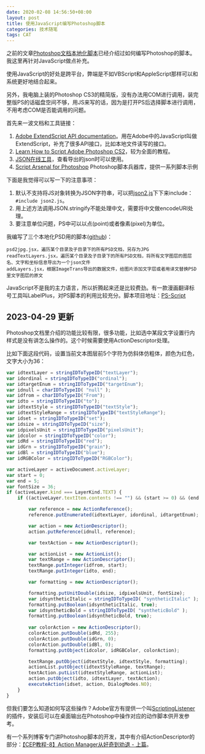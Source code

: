 ```yaml
---
date: 2020-02-08 14:56:50+08:00
layout: post
title: 使用JavaScript编写Photoshop脚本
categories: 技术随笔
tags: CAT
---
```


之前的文章[Photoshop文档本地化脚本](/adobe-photoshop-localization-script/)已经介绍过如何编写Photoshop的脚本。我这里再针对JavaScript做点补充。

使用JavaScript的好处是跨平台，弊端是不如VBScript和AppleScript那样可以和系统更好地结合起来。

另外，我电脑上装的Photoshop CS3的精简版，没有办法用COM进行调用，装完整版PS的话磁盘空间不够，用JS来写的话，因为是打开PS后选择脚本进行调用，不用考虑COM是否能调用的问题。

首先来一波文档和工具链接：

1. [Adobe ExtendScript API documentation](http://yearbook.github.io/esdocs/#/)。用在Adobe中的JavaScript叫做ExtendScript，补充了很多API接口，比如本地文件读写的接口。
2. [Learn How to Script Adobe Photoshop CS2](http://www.adobepress.com/articles/article.asp?p=433750&seqNum=12)，较为全面的教程。
3. [JSON在线工具](https://www.sojson.com/)，查看导出的json时可以使用。
4. [Script Arsenal for Photoshop](http://video-books.net/script-arsenal/en/overview.htm) Photoshop脚本兵器库，提供一系列脚本示例

下面是我觉得可以写一下的注意事项：

1. 默认不支持将JS对象转换为JSON字符串，可以把[json2.js](https://github.com/douglascrockford/JSON-js)下下来include：`#include json2.js`。
2. 用上述方法调用JSON.stringify不能处理中文，需要将中文做encodeURI处理。
3. 要注意单位问题，PS中可以以点(point)或者像素(pixel)为单位。

我编写了三个本地化PSD用的脚本([github](https://github.com/xulihang/ImageTrans_PhotoshopScripts))：

```
psd2jpg.jsx，遍历某个目录及子目录下的所有PSD文档，另存为JPG
readTextLayers.jsx，遍历某个目录及子目录下的所有PSD文档，将所有文字图层的图层名、文字和坐标信息导出为一个json文件
addLayers.jsx，根据ImageTrans导出的数据文件，给图片添加文字层或者用译文替换PSD里文字图层的原文
```

JavaScript不是我的主力语言，所以折腾起来还是比较费劲。有一款漫画翻译标号工具叫LabelPlus，对PS脚本的利用比较充分。脚本项目地址：[PS-Script](https://github.com/LabelPlus/PS-Script)

## 2023-04-29 更新

Photoshop文档里介绍的功能比较有限，很多功能，比如选中某段文字设置行内样式是没有讲怎么操作的。这个时候需要使用ActionDescriptor处理。

比如下面这段代码，设置当前文本图层前5个字符为仿斜体仿粗体，颜色为红色，文字大小为36：

```js
var idtextLayer = stringIDToTypeID("textLayer");
var idordinal = stringIDToTypeID("ordinal");
var idtargetEnum = stringIDToTypeID("targetEnum");
var idnull = charIDToTypeID( "null" );
var idfrom = charIDToTypeID("From");
var idto = stringIDToTypeID("to");
var idtextStyle = stringIDToTypeID("textStyle");
var idtextStyleRange = stringIDToTypeID("textStyleRange");
var idset = stringIDToTypeID("set");
var idsize = stringIDToTypeID("size");
var idpixelsUnit = stringIDToTypeID("pixelsUnit");
var idcolor = stringIDToTypeID("color");
var idRd = stringIDToTypeID("red");
var idGrn = stringIDToTypeID("grain");
var idBl = stringIDToTypeID("blue");
var idRGBColor = stringIDToTypeID("RGBColor");

var activeLayer = activeDocument.activeLayer;
var start = 0;
var end = 5;
var fontSize = 36;
if (activeLayer.kind === LayerKind.TEXT) {
    if ((activeLayer.textItem.contents !== "") && (start >= 0) && (end <= activeLayer.textItem.contents.length)) {

        var reference = new ActionReference();
        reference.putEnumerated(idtextLayer, idordinal, idtargetEnum);

        var action = new ActionDescriptor();
        action.putReference(idnull, reference);

        var textAction = new ActionDescriptor();

        var actionList = new ActionList();
        var textRange = new ActionDescriptor();
        textRange.putInteger(idfrom, start);
        textRange.putInteger(idto, end);

        var formatting = new ActionDescriptor();

        formatting.putUnitDouble(idsize, idpixelsUnit, fontSize);
        var idsyntheticItalic = stringIDToTypeID( "syntheticItalic" );
        formatting.putBoolean(idsyntheticItalic, true);
        var idsyntheticBold = stringIDToTypeID( "syntheticBold" );
        formatting.putBoolean(idsyntheticBold, true);
        
        var colorAction = new ActionDescriptor();
        colorAction.putDouble(idRd, 255);
        colorAction.putDouble(idGrn, 0);
        colorAction.putDouble(idBl, 0);
        formatting.putObject(idcolor, idRGBColor, colorAction);

        textRange.putObject(idtextStyle, idtextStyle, formatting);
        actionList.putObject(idtextStyleRange, textRange);
        textAction.putList(idtextStyleRange, actionList);
        action.putObject(idto, idtextLayer, textAction);
        executeAction(idset, action, DialogModes.NO);
    }
}
```

但我们要怎么知道如何写这些操作？Adobe官方有提供一个叫[ScriptingListener](https://helpx.adobe.com/photoshop/kb/downloadable-plugins-and-content.html#ScriptingListenerplugin)的插件，安装后可以在桌面输出在Photoshop中操作对应的动作脚本供开发参考。

有一个系列博客专门讲Photoshop脚本的开发，其中有介绍ActionDescriptor的部分：[【CEP教程-8】Action Manager从好奇到劝退 - 上篇](https://blog.cutterman.cn/2021/12/12/action-manager-part1/)。



